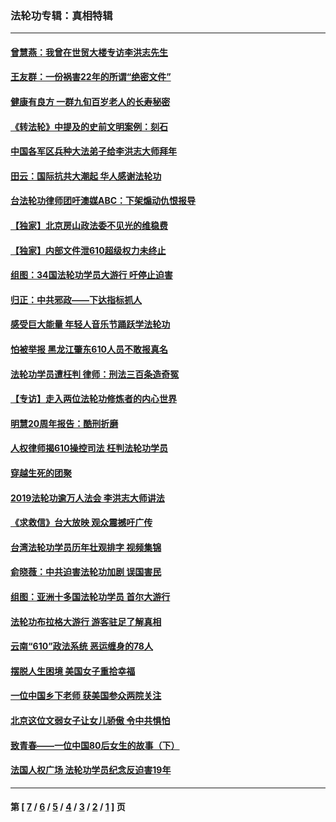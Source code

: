 ### 法轮功专辑：真相特辑
---
#### [曾慧燕：我曾在世贸大楼专访李洪志先生](../../pages/nf4389/n12898729.md?06270430) 
#### [王友群：一份祸害22年的所谓“绝密文件”](../../pages/nf4389/n12871750.md?06270430) 
#### [健康有良方 一群九旬百岁老人的长寿秘密](../../pages/nf4389/n12847475.md?06270430) 
#### [《转法轮》中提及的史前文明案例：刻石](../../pages/nf4389/n12758577.md?06270430) 
#### [中国各军区兵种大法弟子给李洪志大师拜年](../../pages/nf4389/n12750047.md?06270430) 
#### [田云：国际抗共大潮起 华人感谢法轮功](../../pages/nf4389/n12357708.md?06270430) 
#### [台法轮功律师团吁澳媒ABC：下架煽动仇恨报导](../../pages/nf4389/n12279917.md?06270430) 
#### [【独家】北京房山政法委不见光的维稳费](../../pages/nf4389/n12031979.md?06270430) 
#### [【独家】内部文件泄610超级权力未终止](../../pages/nf4389/n12023895.md?06270430) 
#### [组图：34国法轮功学员大游行 吁停止迫害](../../pages/nf4389/n11492658.md?06270430) 
#### [归正：中共邪政——下达指标抓人](../../pages/nf4389/n11474770.md?06270430) 
#### [感受巨大能量 年轻人音乐节踊跃学法轮功](../../pages/nf4389/n11441981.md?06270430) 
#### [怕被举报 黑龙江肇东610人员不敢报真名](../../pages/nf4389/n11436499.md?06270430) 
#### [法轮功学员遭枉判 律师：刑法三百条造奇冤](../../pages/nf4389/n11433943.md?06270430) 
#### [【专访】走入两位法轮功修炼者的内心世界](../../pages/nf4389/n11415623.md?06270430) 
#### [明慧20周年报告：酷刑折磨](../../pages/nf4389/n11387954.md?06270430) 
#### [人权律师揭610操控司法 枉判法轮功学员](../../pages/nf4389/n11313370.md?06270430) 
#### [穿越生死的团聚](../../pages/nf4389/n11258922.md?06270430) 
#### [2019法轮功逾万人法会 李洪志大师讲法](../../pages/nf4389/n11265303.md?06270430) 
#### [《求救信》台大放映 观众震撼吁广传](../../pages/nf4389/n10922251.md?06270430) 
#### [台湾法轮功学员历年壮观排字 视频集锦](../../pages/nf4389/n10878789.md?06270430) 
#### [俞晓薇：中共迫害法轮功加剧 误国害民](../../pages/nf4389/n10859260.md?06270430) 
#### [组图：亚洲十多国法轮功学员 首尔大游行](../../pages/nf4389/n10781149.md?06270430) 
#### [法轮功布拉格大游行 游客驻足了解真相](../../pages/nf4389/n10749360.md?06270430) 
#### [云南“610”政法系统 恶运缠身的78人](../../pages/nf4389/n10747534.md?06270430) 
#### [摆脱人生困境 美国女子重拾幸福](../../pages/nf4389/n10688678.md?06270430) 
#### [一位中国乡下老师 获美国参众两院关注](../../pages/nf4389/n10683927.md?06270430) 
#### [北京这位文弱女子让女儿骄傲 令中共惧怕](../../pages/nf4389/n10668341.md?06270430) 
#### [致青春——一位中国80后女生的故事（下）](../../pages/nf4389/n10642721.md?06270430) 
#### [法国人权广场 法轮功学员纪念反迫害19年](../../pages/nf4389/n10586601.md?06270430) 

---
#### 第 [ [7](./7.md?06270430) / [6](./6.md?06270430) / [5](./5.md?06270430) / [4](./4.md?06270430) / [3](./3.md?06270430) / [2](./2.md?06270430) / [1](./1.md?06270430) ] 页
